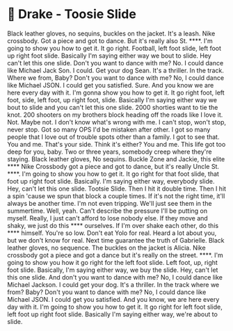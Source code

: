 # 🎵 Drake - Toosie Slide

Black leather gloves, no sequins, buckles on the jacket. It's a leash. Nike crossbody. Got a piece and got to dance. But it's really also St. ****. I'm going to show you how to get it. It go right. Football, left foot slide, left foot up right foot slide. Basically I'm saying either way we bout to slide. Hey can't let this one slide. Don't you want to dance with me? No. I could dance like Michael Jack Son. I could. Get your dog Sean. It's a thriller. In the track. Where we from, Baby? Don't you want to dance with me? No, I could dance like Michael JSON. I could get you satisfied. Sure. And you know we are here every day with it. I'm gonna show you how to get it. It go right foot, left foot, side, left foot, up right foot, slide. Basically I'm saying either way we bout to slide and you can't let this one slide. 2000 shorties want to tie the knot. 200 shooters on my brothers block heading off the roads like I love it. Not. Maybe not. I don't know what's wrong with me. I can't stop, won't stop, never stop. Got so many OPS I'd be mistaken after other. I got so many people that I love out of trouble spots other than a family. I got to see that. You and me. That's your side. Think it's either? You and me. This life got too deep for you, baby. Two or three years, somebody creep where they're staying. Black leather gloves, No sequins. Buckle Zone and Jackie, this elite **** Nike Crossbody got a piece and got to dance, but it's really Uncle St. ****. I'm going to show you how to get it. It go right for that foot slide, that foot up right foot slide. Basically. I'm saying either way, everybody slide. Hey, can't let this one slide. Tootsie Slide. Then I hit it double time. Then I hit a spin 'cause we spun that block a couple times. If it's not the right time, it'll always be another time. I'm not even tripping. We'll just see them in the summertime. Well, yeah. Can't describe the pressure I'll be putting on myself. Really, I just can't afford to lose nobody else. If they move and shaky, we just do this **** ourselves. If I'm over shake each other, do this **** himself. You're so low. Don't eat Yolo for real. Heard a lot about you, but we don't know for real. Next time guarantee the truth of Gabrielle. Black leather gloves, no sequence. The buckles on the jacket is Alicia. Nike crossbody got a piece and got a dance but it's really on the street. ****. I'm going to show you how it go right for the left foot slide. Left foot, up, right foot slide. Basically, I'm saying either way, we buy the slide. Hey, can't let this one slide. And don't you want to dance with me? No, I could dance like Michael Jackson. I could get your dog. It's a thriller. In the track where we from? Baby? Don't you want to dance with me? No, I could dance like Michael JSON. I could get you satisfied. And you know, we are here every day with it. I'm going to show you how to get it. It go right for left foot slide, left foot up right foot slide. Basically I'm saying either way, we're about to slide.